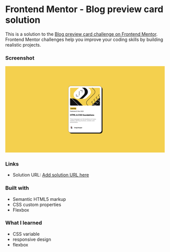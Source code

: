 # Frontend Mentor - Blog preview card solution

This is a solution to the [Blog preview card challenge on Frontend Mentor](https://www.frontendmentor.io/challenges/blog-preview-card-ckPaj01IcS). Frontend Mentor challenges help you improve your coding skills by building realistic projects.

### Screenshot

![](screenshot.png)

### Links

- Solution URL: [Add solution URL here](https://blog-view-frontend-mentor.vercel.app/)

### Built with

- Semantic HTML5 markup
- CSS custom properties
- Flexbox

### What I learned

- CSS variable
- responsive design
- flexbox

